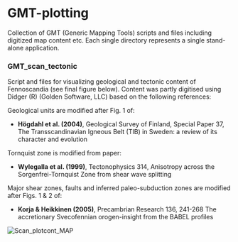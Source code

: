 # GMT-plotting
Collection of GMT (Generic Mapping Tools) scripts and files including digitized map content etc.
Each single directory represents a single stand-alone application.
                        
### GMT_scan_tectonic

Script and files for visualizing geological and tectonic content of Fennoscandia (see final figure below). Content was partly digitised using Didger (R) (Golden Software, LLC) based on the following references:

Geological units are modified after Fig. 1 of:
- **Högdahl et al. (2004)**, Geological Survey of Finland, Special Paper 37, The Transscandinavian Igneous Belt (TIB) in Sweden: a review of its character and evolution

Tornquist zone is modified from paper:
- **Wylegalla et al. (1999)**, Tectonophysics 314, Anisotropy across the Sorgenfrei-Tornquist Zone from shear wave splitting

Major shear zones, faults and inferred paleo-subduction zones are modified after Figs. 1 & 2 of:
- **Korja & Heikkinen (2005)**, Precambrian Research 136, 241-268 The accretionary Svecofennian orogen-insight from the BABEL profiles


![Scan_plotcont_MAP](https://user-images.githubusercontent.com/23025878/57081965-174a2300-6cf6-11e9-8e85-34d4c71c302a.png)
